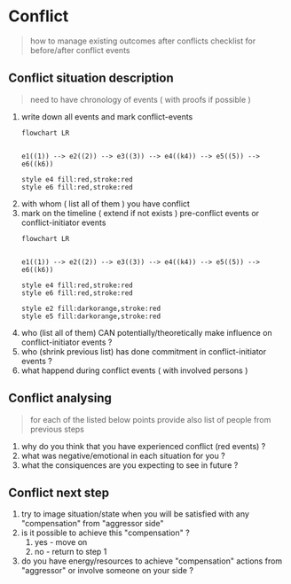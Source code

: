 # Conflict 
> how to manage existing outcomes after conflicts
> checklist for before/after conflict events


## Conflict situation description
> need to have chronology of events ( with proofs if possible )
1. write down all events and mark conflict-events
   ```mermaid
   flowchart LR

   
   e1((1)) --> e2((2)) --> e3((3)) --> e4((k4)) --> e5((5)) --> e6((k6))

   style e4 fill:red,stroke:red
   style e6 fill:red,stroke:red
   ```
2. with whom ( list all of them ) you have conflict
3. mark on the timeline ( extend if not exists ) pre-conflict events or conflict-initiator events
   ```mermaid
   flowchart LR

   
   e1((1)) --> e2((2)) --> e3((3)) --> e4((k4)) --> e5((5)) --> e6((k6))

   style e4 fill:red,stroke:red
   style e6 fill:red,stroke:red

   style e2 fill:darkorange,stroke:red
   style e5 fill:darkorange,stroke:red
   ```
4. who (list all of them) CAN potentially/theoretically make influence on conflict-initiator events ?
5. who (shrink previous list) has done commitment in conflict-initiator events ?
6. what happend during conflict events ( with involved persons )

## Conflict analysing
> for each of the listed below points provide also list of people from previous steps
1. why do you think that you have experienced conflict (red events) ?
2. what was negative/emotional in each situation for you ?
3. what the consiquences are you expecting to see in future ?

## Conflict next step
1. try to image situation/state when you will be satisfied with any "compensation" from "aggressor side"
2. is it possible to achieve this "compensation" ?
   1. yes - move on
   2. no - return to step 1
3. do you have energy/resources to achieve "compensation" actions from "aggressor" or involve someone on your side ?
